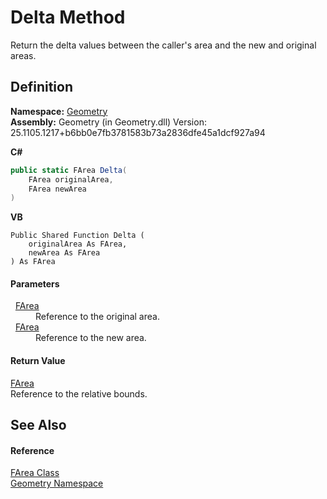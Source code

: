 # Delta Method


Return the delta values between the caller's area and the new and original areas.



## Definition
**Namespace:** <a href="eb409b48-e279-bdb4-daf3-3196b72d55a2.md">Geometry</a>  
**Assembly:** Geometry (in Geometry.dll) Version: 25.1105.1217+b6bb0e7fb3781583b73a2836dfe45a1dcf927a94

**C#**
``` C#
public static FArea Delta(
	FArea originalArea,
	FArea newArea
)
```
**VB**
``` VB
Public Shared Function Delta ( 
	originalArea As FArea,
	newArea As FArea
) As FArea
```



#### Parameters
<dl><dt>  <a href="bb9e7df7-af91-41d9-e4eb-f0500ec02002.md">FArea</a></dt><dd>Reference to the original area.</dd><dt>  <a href="bb9e7df7-af91-41d9-e4eb-f0500ec02002.md">FArea</a></dt><dd>Reference to the new area.</dd></dl>

#### Return Value
<a href="bb9e7df7-af91-41d9-e4eb-f0500ec02002.md">FArea</a>  
Reference to the relative bounds.

## See Also


#### Reference
<a href="bb9e7df7-af91-41d9-e4eb-f0500ec02002.md">FArea Class</a>  
<a href="eb409b48-e279-bdb4-daf3-3196b72d55a2.md">Geometry Namespace</a>  
